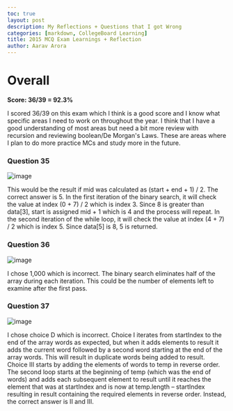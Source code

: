 ```yaml
---
toc: true
layout: post
description: My Reflections + Questions that I got Wrong
categories: [markdown, CollegeBoard Learning]
title: 2015 MCQ Exam Learnings + Reflection
author: Aarav Arora
---
```


# Overall #

**Score: 36/39 = 92.3%**

I scored 36/39 on this exam which I think is a good score and I know what specific areas I need to work on throughout the year. I think that I have a good understanding of most areas but need a bit more review with recursion and reviewing boolean/De Morgan's Laws. These are areas where I plan to do more practice MCs and study more in the future.

### Question 35 ###

![image](https://user-images.githubusercontent.com/45216129/224534279-06e1be70-1feb-44af-8efb-95957b0a9735.png)

This would be the result if mid was calculated as (start + end + 1) / 2. The correct answer is 5. In the first iteration of the binary search, it will check the value at index (0 + 7) / 2 which is index 3. Since 8 is greater than data[3], start is assigned mid + 1 which is 4 and the process will repeat. In the second iteration of the while loop, it will check the value at index (4 + 7) / 2 which is index 5. Since data[5] is 8, 5 is returned.

### Question 36 ###

![image](https://user-images.githubusercontent.com/45216129/224534268-e71ca1e2-5baf-4bea-ad77-bdedbb9b1135.png)

I chose 1,000 which is incorrect. The binary search eliminates half of the array during each iteration. This could be the number of elements left to examine after the first pass.

### Question 37 ###

![image](https://user-images.githubusercontent.com/45216129/224534252-dd26ca05-9d78-4f6d-83db-cc4bf9445caf.png)

I chose choice D which is incorrect. Choice I iterates from startIndex to the end of the array words as expected, but when it adds elements to result it adds the current word followed by a second word starting at the end of the array words. This will result in duplicate words being added to result.  Choice III starts by adding the elements of words to temp in reverse order. The second loop starts at the beginning of temp (which was the end of words) and adds each subsequent element to result until it reaches the element that was at startIndex and is now at temp.length – startIndex resulting in result containing the required elements in reverse order. Instead, the correct answer is II and III.
